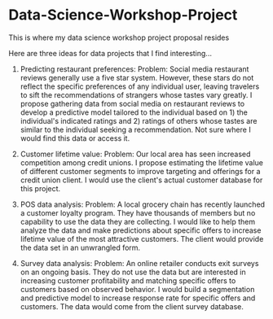 # Data-Science-Workshop-Project
This is where my data science workshop project proposal resides

Here are three ideas for data projects that I find interesting...

1) Predicting restaurant preferences:
Problem: Social media restaurant reviews generally use a five star system. However, these stars do not reflect the specific preferences of any individual user, leaving travelers to sift the recommendations of strangers whose tastes vary greatly. 
I propose gathering data from social media on restaurant reviews to develop a predictive model tailored to the individual based on 1) the individual's indicated ratings and 2) ratings of others whose tastes are similar to the individual seeking a recommendation. Not sure where I would find this data or access it.

2) Customer lifetime value:
Problem: Our local area has seen increased competition among credit unions. I propose estimating the lifetime value of different customer segments to improve targeting and offerings for a credit union client. I would use the client's actual customer database for this project.

3) POS data analysis:
Problem: A local grocery chain has recently launched a customer loyalty program. They have thousands of members but no capability to use the data they are collecting. I would like to help them analyze the data and make predictions about specific offers to increase lifetime value of the most attractive customers. The client would provide the data set in an unwrangled form.

4) Survey data analysis:
Problem: An online retailer conducts exit surveys on an ongoing basis. They do not use the data but are interested in increasing customer profitability and matching specific offers to customers based on observed behavior. I would build a segmentation and predictive model to increase response rate for specific offers and customers. The data would come from the client survey database.

